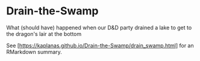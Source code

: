 # Drain-the-Swamp
What (should have) happened when our D&amp;D party drained a lake to get to the dragon's lair at the bottom

See [https://kaplanas.github.io/Drain-the-Swamp/drain_swamp.html] for an RMarkdown summary.
